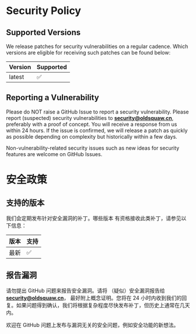 # Security Policy

## Supported Versions

We release patches for security vulnerabilities on a regular cadence. Which versions
are eligible for receiving such patches can be found below:

| Version | Supported          |
| ------- | ------------------ |
| latest  | :white_check_mark: |

## Reporting a Vulnerability

Please do NOT raise a GitHub Issue to report a security vulnerability. Please report
(suspected) security vulnerabilities to **[security@oldsquaw.cn](mailto:security@oldsquaw.cn)**,
preferably with a proof of concept. You will receive a response from us within 24
hours. If the issue is confirmed, we will release a patch as quickly as
possible depending on complexity but historically within a few days.

Non-vulnerability-related security issues such as new ideas for security features
are welcome on GitHub Issues.

# 安全政策

## 支持的版本

我们会定期发布针对安全漏洞的补丁。哪些版本
有资格接收此类补丁，请参见以下信息：

| 版本 | 支持                 |
| --- |---------------------|
| 最新 | :white_check_mark:  |

## 报告漏洞

请勿提出 GitHub 问题来报告安全漏洞。请将
（疑似）安全漏洞报告给 **[security@oldsquaw.cn](mailto:security@oldsquaw.cn)**，
最好附上概念证明。您将在 24 小时内收到我们的回复。如果问题得到确认，我们将根据复杂程度尽快发布补丁，但历史上通常在几天内。

欢迎在 GitHub 问题上发布与漏洞无关的安全问题，例如安全功能的新想法。
